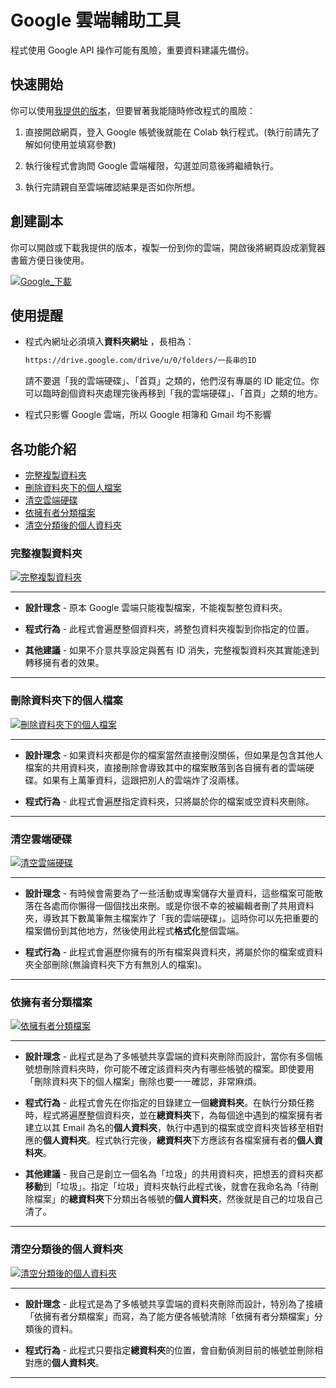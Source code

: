 # Google 雲端輔助工具

程式使用 Google API 操作可能有風險，重要資料建議先備份。

## 快速開始

你可以使用[我提供的版本](#各功能介紹)，但要冒著我能隨時修改程式的風險：

1. 直接開啟網頁，登入 Google 帳號後就能在 Colab 執行程式。(執行前請先了解如何使用並填寫參數)

2. 執行後程式會詢問 Google 雲端權限，勾選並同意後將繼續執行。

3. 執行完請親自至雲端確認結果是否如你所想。

## 創建副本

你可以開啟或下載我提供的版本，複製一份到你的雲端，開啟後將網頁設成瀏覽器書籤方便日後使用。

[![Google_下載](https://img.shields.io/badge/下載-Google_Drive-blue?logo=googledrive)](https://drive.google.com/drive/u/7/folders/1ERL1AWtL6KBgn7I73PpYRESnCWfnA5SC)

## 使用提醒

- 程式內網址必須填入**資料夾網址** ，長相為：

    ```Markdown
    https://drive.google.com/drive/u/0/folders/一長串的ID
    ```

    請不要選「我的雲端硬碟」、「首頁」之類的，他們沒有專屬的 ID 能定位。你可以臨時創個資料夾處理完後再移到「我的雲端硬碟」、「首頁」之類的地方。

- 程式只影響 Google 雲端，所以 Google 相簿和 Gmail 均不影響

## 各功能介紹

- [完整複製資料夾](#完整複製資料夾)
- [刪除資料夾下的個人檔案](#刪除資料夾下的個人檔案)
- [清空雲端硬碟](#清空雲端硬碟)
- [依擁有者分類檔案](#依擁有者分類檔案)
- [清空分類後的個人資料夾](#清空分類後的個人資料夾)

### 完整複製資料夾

[![完整複製資料夾](https://img.shields.io/badge/完整複製資料夾-線上使用-brightgreen?logo=googlecolab)](https://colab.research.google.com/drive/1_RfeYs0ndinoj8YChuWbbOjfeL_MBp2P)

---

- **設計理念** - 原本 Google 雲端只能複製檔案，不能複製整包資料夾。

- **程式行為** - 此程式會遍歷整個資料夾，將整包資料夾複製到你指定的位置。

- **其他建議** - 如果不介意共享設定與舊有 ID 消失，完整複製資料夾其實能達到轉移擁有者的效果。

---

### 刪除資料夾下的個人檔案

[![刪除資料夾下的個人檔案](https://img.shields.io/badge/刪除資料夾下的個人檔案-線上使用-brightgreen?logo=googlecolab)](https://colab.research.google.com/drive/1-YGPmFhTiC21Ahbg7th3eYXCqSnKxrXW)

---

- **設計理念** - 如果資料夾都是你的檔案當然直接刪沒關係，但如果是包含其他人檔案的共用資料夾，直接刪除會導致其中的檔案散落到各自擁有者的雲端硬碟。如果有上萬筆資料，這跟把別人的雲端炸了沒兩樣。

- **程式行為** - 此程式會遍歷指定資料夾，只將屬於你的檔案或空資料夾刪除。

---

### 清空雲端硬碟

[![清空雲端硬碟](https://img.shields.io/badge/清空雲端硬碟-線上使用-brightgreen?logo=googlecolab)](https://colab.research.google.com/drive/1rK1Tvp-lrgqM-mV4tx9O66-fhhAfGrF7)

---

- **設計理念** - 有時候會需要為了一些活動或專案儲存大量資料，這些檔案可能散落在各處而你懶得一個個找出來刪。或是你很不幸的被編輯者刪了共用資料夾，導致其下數萬筆無主檔案炸了「我的雲端硬碟」。這時你可以先把重要的檔案備份到其他地方，然後使用此程式**格式化**整個雲端。

- **程式行為** - 此程式會遍歷你擁有的所有檔案與資料夾，將屬於你的檔案或資料夾全部刪除(無論資料夾下方有無別人的檔案)。

---

### 依擁有者分類檔案

[![依擁有者分類檔案](https://img.shields.io/badge/依擁有者分類檔案-線上使用-brightgreen?logo=googlecolab)](https://colab.research.google.com/drive/1FLg4JFH3NhzGk4ylUOuDMsQyeRlwiPTG)

---

- **設計理念** - 此程式是為了多帳號共享雲端的資料夾刪除而設計，當你有多個帳號想刪除資料夾時，你可能不確定該資料夾內有哪些帳號的檔案。即使要用「刪除資料夾下的個人檔案」刪除也要一一確認，非常麻煩。

- **程式行為** - 此程式會先在你指定的目錄建立一個**總資料夾**。在執行分類任務時，程式將遍歷整個資料夾，並在**總資料夾**下，為每個途中遇到的檔案擁有者建立以其 Email 為名的**個人資料夾**，執行中遇到的檔案或空資料夾皆移至相對應的**個人資料夾**。程式執行完後，**總資料夾**下方應該有各檔案擁有者的**個人資料夾**。

- **其他建議** - 我自己是創立一個名為「垃圾」的共用資料夾，把想丟的資料夾都**移動**到「垃圾」。指定「垃圾」資料夾執行此程式後，就會在我命名為「待刪除檔案」的**總資料夾**下分類出各帳號的**個人資料夾**，然後就是自己的垃圾自己清了。

---

### 清空分類後的個人資料夾

[![清空分類後的個人資料夾](https://img.shields.io/badge/清空分類後的個人資料夾-線上使用-brightgreen?logo=googlecolab)](https://colab.research.google.com/drive/1pIP20x4T8hizZAk9LSSP0FcgXnxG6e_O)

---

- **設計理念** - 此程式是為了多帳號共享雲端的資料夾刪除而設計，特別為了接續「依擁有者分類檔案」而寫，為了能方便各帳號清除「依擁有者分類檔案」分類後的資料。

- **程式行為** - 此程式只要指定**總資料夾**的位置，會自動偵測目前的帳號並刪除相對應的**個人資料夾**。

---
